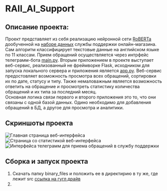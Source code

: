 # RAII_AI_Support

## Описание проекта:  
Проект представляет из себя реализацию нейронной сети [RoBERTa](https://huggingface.co/docs/transformers/model_doc/roberta) дообученной на [наборе данных](https://github.com/v4ndi/RAII_AI_Support/tree/main/training_model_and_dataset) службы поддержки онлайн-магазина. Сам алгоритм классифицирует текстовые данные на английском языке по 11 классам. Прием обращений осуществляется через интрфейс телеграмм-бота [main.py](https://github.com/v4ndi/RAII_AI_SupportV_2/blob/main/src/main.py). Вторым приложением в проекте выступает веб-сервис, реализованный не фреймворке Flask, исходником для запуска локального сервера и приложения является [app.py](https://github.com/v4ndi/RAII_AI_SupportV_2/blob/main/src/app.py). Веб-сервис предостовляет возможность просмотра всех обращений, сортировки их по дате, статусу и типу. Также немаловажным является возможность ответить на обращение и просмотреть статистику количества обращений и их типа за последний месяц.  
Основная логика связи первого и второго приложения это то, что они связаны с одной базой данных. Одино необходимо для добавления обращений в БД, а другое для просмотра и аналитики.

## Скриншоты проекта
<image src="/img/main_page_example.png" alt="Главная страница веб-интерфейса">
<image src="/img/stats_web_example.png" alt="Страница со статистикой веб-интерфейса">
<image src="/img/Telegram_interface.png" alt="Интерфейса телеграмм для приема обращений в службу поддержки">

## Сборка и запуск проекта
1. Скачать папку binary_files и положить ее в директирию в ту же, где лежит src [ссылка на гугл драйв](https://drive.google.com/drive/folders/1Z1I8zdrQaM1V76g6IMhsXjKADshBYK2J?usp=sharing)
2. 
